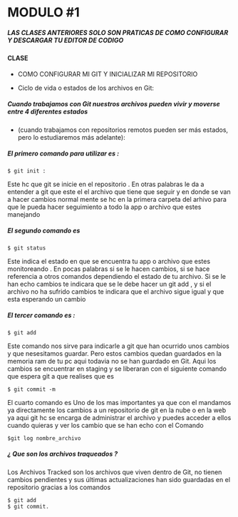 # MODULO #1 

#####  LAS CLASES ANTERIORES SOLO SON PRATICAS DE COMO CONFIGURAR Y DESCARGAR TU EDITOR DE CODIGO 

#### CLASE 
  
  * COMO CONFIGURAR MI GIT Y INICIALIZAR MI REPOSITORIO 

* Ciclo de vida o estados de los archivos en Git:

#####  Cuando trabajamos con Git nuestros archivos pueden vivir y moverse entre 4 diferentes estados 
 * (cuando trabajamos con repositorios remotos pueden ser más estados, pero lo estudiaremos más adelante):

#####  El primero comando para utilizar es :
	$ git init :  

Este hc que git se inicie en el repositorio .
En otras palabras le da a entender a git que este el el archivo que tiene que seguir y en donde se van a hacer cambios normal mente se hc en la primera carpeta del arhivo para que le pueda hacer seguimiento a todo la app o archivo que estes manejando 

#####  El segundo comando es
	$ git status   
Este indica el estado en que se encuentra tu app o archivo que estes monitoreando .
En pocas palabras si se le hacen cambios,  si se hace referencia a otros comandos dependiendo el estado de tu archivo. Si se le han echo  cambios te indicara que se le debe hacer un git add , y si el archivo no ha sufrido cambios te indicara que el archivo sigue igual y que esta esperando un cambio 


##### El tercer comando es :

	$ git add  
Este comando nos sirve para indicarle a git que han ocurrido unos cambios y que nesesitamos guardar. Pero estos cambios quedan guardados en la memoria ram de tu pc aqui todavia no se han guardado en Git. Aqui los cambios  se encuentrar en staging y se liberaran con el siguiente comando que espera  git a que realises que es  
 
 	$ git commit -m 
   

 El cuarto comando es Uno de los mas importantes ya que con el mandamos ya directamente los cambios a un repositorio de git en la nube o en la web ya aqui git hc se encarga de administrar el archivo y puedes acceder a ellos cuando quieras y ver los cambio que se 
 han echo con el Comando
 
 	$git log nombre_archivo

##### ¿ Que son los archivos traqueados ?

 Los Archivos Tracked son los archivos que viven dentro de Git, no tienen cambios pendientes y sus últimas actualizaciones han sido guardadas en el repositorio gracias a los comandos 
 
 	$ git add 
	$ git commit.
